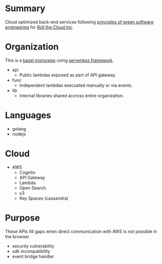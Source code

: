 # Summary

Cloud optimized back-end services following [principles of green software engineering](https://principles.green/) for [Roll the Cloud Inc](https://github.com/rollthecloudinc).

# Organization

This is a [bazel monorepo](https://bazel.build/) using [serverless framework](https://www.serverless.com/).

* api
  * Public lambdas exposed as part of API gateway.
* func
  * Independent lambdas execuated manually or via events.
* lib
  * Internal libraries shared accross entire organization.

# Languages

* golang
* nodejs

# Cloud

* AWS
  * Cognito
  * API Gateway
  * Lambda
  * Open Search
  * s3
  * Key Spaces (cassandra)

# Purpose

These APIs fill gaps when direct communication with AWS is not possible in the browser.

* security vulnerability
* sdk incompatibility
* event bridge handler
